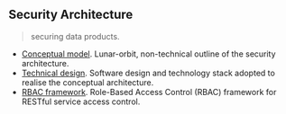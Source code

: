 Security Architecture
---------------------
> securing data products.

- [Conceptual model][concept]. Lunar-orbit, non-technical outline
  of the security architecture.
- [Technical design][design]. Software design and technology stack
  adopted to realise the conceptual architecture.
- [RBAC framework][rbac]. Role-Based Access Control (RBAC) framework
  for RESTful service access control.




[concept]: ./concept.md
[design]: ./tech-design.md
[rbac]: ./rbac.md
